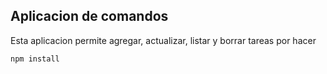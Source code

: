 ## Aplicacion de comandos 

Esta aplicacion permite agregar, actualizar, listar y borrar tareas por hacer

```
npm install
```